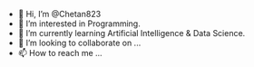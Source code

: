 - 👋 Hi, I’m @Chetan823
- 👀 I’m interested in Programming.
- 🌱 I’m currently learning Artificial Intelligence & Data Science.
- 💞️ I’m looking to collaborate on ...
- 📫 How to reach me ...

<!---
Chetan823/Chetan823 is a ✨ special ✨ repository because its `README.md` (this file) appears on your GitHub profile.
You can click the Preview link to take a look at your changes.
--->
